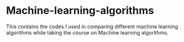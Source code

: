 # Machine-learning-algorithms
This contains the codes I used in comparing different machine learning algorithms while taking the course on Machine learning algorithms.
